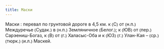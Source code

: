 ```yaml
---
title: Маски
---
```


Маски
: перевал по грунтовой дороге в 4,5 км. к ⦅С⦆ от ⦅н.п.⦆ Междуречье ⦅Судак.⦆ в ⦅н.п.⦆ Земляничное ⦅Белог.⦆; к ⦅ЮВ⦆ от ⦅пер.⦆ Сарэениш-Богаз, к ⦅В⦆ от ⦅г.⦆ Халасыс-Оба и к ⦅ЮЗ⦆ ⦅г.⦆ Улан-Кая – ⦅ср.⦆ ⦅тюрк.⦆ ⦅и.л.⦆ Маскей.
